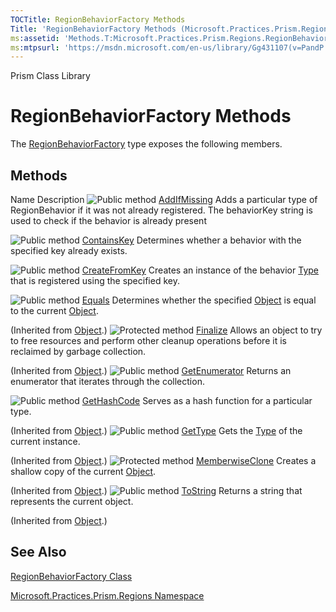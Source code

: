 ```yaml
---
TOCTitle: RegionBehaviorFactory Methods
Title: 'RegionBehaviorFactory Methods (Microsoft.Practices.Prism.Regions)'
ms:assetid: 'Methods.T:Microsoft.Practices.Prism.Regions.RegionBehaviorFactory'
ms:mtpsurl: 'https://msdn.microsoft.com/en-us/library/Gg431107(v=PandP.50)'
---
```


Prism Class Library

# RegionBehaviorFactory Methods

The [RegionBehaviorFactory](https://msdn.microsoft.com/en-us/library/microsoft.practices.prism.regions.regionbehaviorfactory(v=pandp.50)) type exposes the following members.

## Methods

Name
Description
![](https://msdn.microsoft.com/en-us/Gg431107.pubmethod(en-us,PandP.50).gif "Public method")
[AddIfMissing](https://msdn.microsoft.com/en-us/library/microsoft.practices.prism.regions.regionbehaviorfactory.addifmissing(v=pandp.50))
Adds a particular type of RegionBehavior if it was not already registered. The behaviorKey string is used to check if the behavior is already present

![](https://msdn.microsoft.com/en-us/Gg431107.pubmethod(en-us,PandP.50).gif "Public method")
[ContainsKey](https://msdn.microsoft.com/en-us/library/microsoft.practices.prism.regions.regionbehaviorfactory.containskey(v=pandp.50))
Determines whether a behavior with the specified key already exists.

![](https://msdn.microsoft.com/en-us/Gg431107.pubmethod(en-us,PandP.50).gif "Public method")
[CreateFromKey](https://msdn.microsoft.com/en-us/library/microsoft.practices.prism.regions.regionbehaviorfactory.createfromkey(v=pandp.50))
Creates an instance of the behavior [Type](http://msdn2.microsoft.com/en-us/library/42892f65) that is registered using the specified key.

![](https://msdn.microsoft.com/en-us/Gg431107.pubmethod(en-us,PandP.50).gif "Public method")
[Equals](http://msdn2.microsoft.com/en-us/library/bsc2ak47)
Determines whether the specified [Object](http://msdn2.microsoft.com/en-us/library/e5kfa45b) is equal to the current [Object](http://msdn2.microsoft.com/en-us/library/e5kfa45b).

(Inherited from [Object](http://msdn2.microsoft.com/en-us/library/e5kfa45b).)
![](https://msdn.microsoft.com/en-us/Gg431107.protmethod(en-us,PandP.50).gif "Protected method")
[Finalize](http://msdn2.microsoft.com/en-us/library/4k87zsw7)
Allows an object to try to free resources and perform other cleanup operations before it is reclaimed by garbage collection.

(Inherited from [Object](http://msdn2.microsoft.com/en-us/library/e5kfa45b).)
![](https://msdn.microsoft.com/en-us/Gg431107.pubmethod(en-us,PandP.50).gif "Public method")
[GetEnumerator](https://msdn.microsoft.com/en-us/library/microsoft.practices.prism.regions.regionbehaviorfactory.getenumerator(v=pandp.50))
Returns an enumerator that iterates through the collection.

![](https://msdn.microsoft.com/en-us/Gg431107.pubmethod(en-us,PandP.50).gif "Public method")
[GetHashCode](http://msdn2.microsoft.com/en-us/library/zdee4b3y)
Serves as a hash function for a particular type.

(Inherited from [Object](http://msdn2.microsoft.com/en-us/library/e5kfa45b).)
![](https://msdn.microsoft.com/en-us/Gg431107.pubmethod(en-us,PandP.50).gif "Public method")
[GetType](http://msdn2.microsoft.com/en-us/library/dfwy45w9)
Gets the [Type](http://msdn2.microsoft.com/en-us/library/42892f65) of the current instance.

(Inherited from [Object](http://msdn2.microsoft.com/en-us/library/e5kfa45b).)
![](https://msdn.microsoft.com/en-us/Gg431107.protmethod(en-us,PandP.50).gif "Protected method")
[MemberwiseClone](http://msdn2.microsoft.com/en-us/library/57ctke0a)
Creates a shallow copy of the current [Object](http://msdn2.microsoft.com/en-us/library/e5kfa45b).

(Inherited from [Object](http://msdn2.microsoft.com/en-us/library/e5kfa45b).)
![](https://msdn.microsoft.com/en-us/Gg431107.pubmethod(en-us,PandP.50).gif "Public method")
[ToString](http://msdn2.microsoft.com/en-us/library/7bxwbwt2)
Returns a string that represents the current object.

(Inherited from [Object](http://msdn2.microsoft.com/en-us/library/e5kfa45b).)

## See Also

<span id="seeAlsoToggle"></span>
[RegionBehaviorFactory Class](https://msdn.microsoft.com/en-us/library/microsoft.practices.prism.regions.regionbehaviorfactory(v=pandp.50))

[Microsoft.Practices.Prism.Regions Namespace](https://msdn.microsoft.com/en-us/library/microsoft.practices.prism.regions(v=pandp.50))

